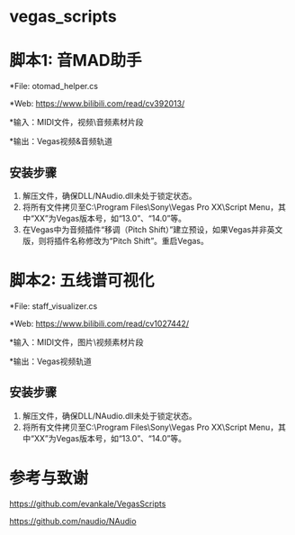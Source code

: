 # vegas_scripts

脚本1: 音MAD助手
====
*File: otomad_helper.cs

*Web: https://www.bilibili.com/read/cv392013/

*输入：MIDI文件，视频\音频素材片段

*输出：Vegas视频&音频轨道

安装步骤
----
1. 解压文件，确保DLL/NAudio.dll未处于锁定状态。
2. 将所有文件拷贝至C:\Program Files\Sony\Vegas Pro XX\Script Menu，其中“XX”为Vegas版本号，如“13.0”、“14.0”等。
3. 在Vegas中为音频插件“移调（Pitch Shift）”建立预设，如果Vegas并非英文版，则将插件名称修改为“Pitch Shift”。重启Vegas。




脚本2: 五线谱可视化
====
*File: staff_visualizer.cs

*Web: https://www.bilibili.com/read/cv1027442/

*输入：MIDI文件，图片\视频素材片段

*输出：Vegas视频轨道

安装步骤
----
1. 解压文件，确保DLL/NAudio.dll未处于锁定状态。
2. 将所有文件拷贝至C:\Program Files\Sony\Vegas Pro XX\Script Menu，其中“XX”为Vegas版本号，如“13.0”、“14.0”等。


参考与致谢
====
https://github.com/evankale/VegasScripts

https://github.com/naudio/NAudio
